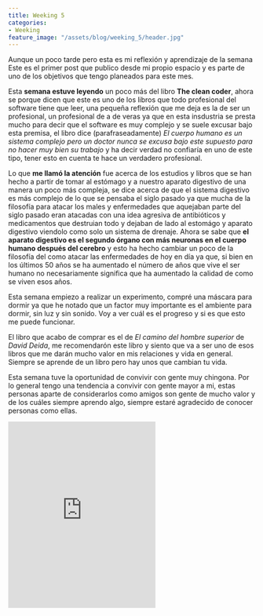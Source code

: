 ```yaml
---
title: Weeking 5
categories:
- Weeking
feature_image: "/assets/blog/weeking_5/header.jpg"
---
```


Aunque un poco tarde pero esta es mi reflexión y aprendizaje de la semana
Este es el primer post que publico desde mi propio espacio y es parte de uno de los objetivos que tengo planeados para este mes.

Esta **semana estuve leyendo** un poco más del libro **The clean coder**, ahora se porque dicen que este es uno de los libros que todo
profesional del software tiene que leer, una pequeña reflexión que me deja es la de ser un profesional, un profesional de a de veras
ya que en esta insdustria se presta mucho para decir que el software es muy complejo y se suele excusar bajo esta premisa, el libro dice
(parafraseadamente) *El cuerpo humano es un sistema complejo pero un doctor nunca se excusa bajo este supuesto para no hacer muy bien su trabajo*
y ha decir verdad no confiaría en uno de este tipo, tener esto en cuenta te hace un verdadero profesional.

Lo que **me llamó la atención** fue acerca de los estudios y libros que se han hecho a partir de tomar al estómago y a nuestro aparato digestivo
de una manera un poco más compleja, se dice acerca de que el sistema digestivo es más complejo de lo que se pensaba el siglo pasado ya que mucha
de la filosofía para atacar los males y enfermedades que aquejaban parte del siglo pasado eran atacadas con una idea agresiva de antibióticos y
medicamentos que destruian todo y dejaban de lado al estomágo y aparato digestivo viendolo como solo un sistema de drenaje. Ahora se sabe que **el
aparato digestivo es el segundo órgano con más neuronas en el cuerpo humano después del cerebro** y esto ha hecho cambiar un poco de la filosofía del
como atacar las enfermedades de hoy en día ya que, si bien en los últimos 50 años se ha aumentado el número de años que vive el ser humano no necesariamente significa que
ha aumentado la calidad de como se viven esos años.

Esta semana empiezo a realizar un experimento, compré una máscara para dormir ya que he notado que un factor muy importante es el ambiente para dormir, sin luz y sin sonido.
Voy a ver cuál es el progreso y si es que esto me puede funcionar.

El libro que acabo de comprar es el de *El camino del hombre superior* de *David Deida*, me recomendarón este libro y siento que va a ser uno de esos libros que me darán mucho valor
en mis relaciones y vida en general. Siempre se aprende de un libro pero hay unos que cambian tu vida.

Esta semana tuve la oportunidad de convivir con gente muy chingona. Por lo general tengo una tendencia a convivir con gente mayor a mi, estas personas aparte de considerarlos
como amigos son gente de mucho valor y de los cuáles siempre aprendo algo, siempre estaré agradecido de conocer personas como ellas.

<iframe src="https://open.spotify.com/embed/user/22dbesvxgi7yutcssxnumbkwa/playlist/02IlYVIy0oMa2wXHbrK8Rg" width="300" height="380" frameborder="0" allowtransparency="true" allow="encrypted-media"></iframe>
